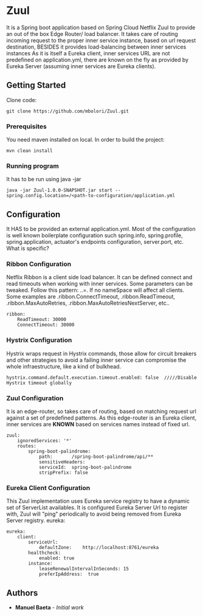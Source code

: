 # Zuul

It is a Spring boot application based on Spring Cloud Netflix Zuul to provide an out of the box Edge Router/ load balancer.
It takes care of routing incoming request to the proper inner service instance, based on url request destination, BESIDES it provides load-balancing between inner services instances
As it is itself a Eureka client, inner services URL are not predefined on application.yml, there are known on the fly as provided by Eureka Server (assuming inner services are Eureka clients). 

## Getting Started

Clone code: 
```
git clone https://github.com/mbolori/Zuul.git
``` 

### Prerequisites

You need maven installed on local.
In order to build the project: 
```
mvn clean install
```

### Running program

It has to be run using java -jar 
```
java -jar Zuul-1.0.0-SNAPSHOT.jar start --spring.config.location=/<path-to-configuration/application.yml  
```

## Configuration

It HAS to be provided an external application.yml. Most of the configuration is well known boilerplate configuration such spring.info, spring.profile, spring.application, actuator's endpoints configuration, server.port, etc.
What is specific? 

### Ribbon Configuration
Netflix Ribbon is a client side load balancer. It can be defined connect and read timeouts when working with inner services.
Some parameters can be tweaked. Follow this pattern: <clientName>.<nameSpace>.<propertyName>=<value>. If no nameSpace will affect all clients.
Some examples are <client>.ribbon.ConnectTimeout,  <client>.ribbon.ReadTimeout, <client>.ribbon.MaxAutoRetries, <client>.ribbon.MaxAutoRetriesNextServer, etc..
```
ribbon:  
    ReadTimeout: 30000    
    ConnectTimeout: 30000   
```

### Hystrix Configuration
Hystrix wraps request in Hystrix commands, those allow for circuit breakers and other strategies to avoid a failing inner service can compromise the whole infraestructure, like a kind of bulkhead.
```
hystrix.command.default.execution.timeout.enabled: false  /////Disable Hystrix timeout globally 
```

### Zuul Configuration 
It is an edge-router, so takes care of routing, based on matching request url against a set of predefined patterns. As this edge-router is an Eureka client, inner services are **KNOWN** based on services names instead of fixed url.
```
zuul:
    ignoredServices: '*'
    routes:
        spring-boot-palindrome:
            path:       /spring-boot-palindrome/api/**
            sensitiveHeaders: 
            serviceId:  spring-boot-palindrome
            stripPrefix: false

```


### Eureka Client Configuration
This Zuul implementation uses Eureka service registry to have a dynamic set of ServerList availables.
It is configured Eureka Server Url to register with, Zuul will "ping" periodically to avoid being removed from Eureka Server registry. 
eureka:
```
eureka:
    client:
        serviceUrl:
            defaultZone:    http://localhost:8761/eureka
        healthcheck:
            enabled: true
        instance:
            leaseRenewalIntervalInSeconds: 15
            preferIpAddress:  true
```

## Authors

* **Manuel Baeta** - *Initial work* 

